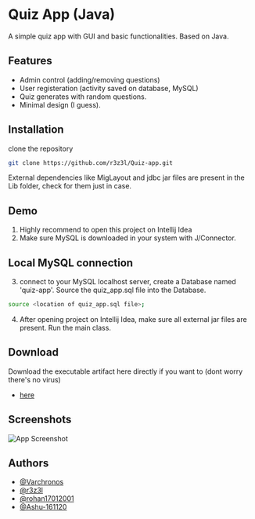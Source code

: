 
# Quiz App (Java)
A simple quiz app with GUI and basic functionalities.
Based on Java.

## Features

- Admin control (adding/removing questions)
- User registeration (activity saved on database, MySQL)
- Quiz generates with random questions. 
- Minimal design (I guess).


## Installation

clone the repository 
```bash
git clone https://github.com/r3z3l/Quiz-app.git
```
External dependencies like MigLayout and jdbc jar files are present in the Lib folder, check for them just in case.
 

## Demo
1. Highly recommend to open this project on Intellij Idea
2. Make sure MySQL is downloaded in your system with J/Connector.
## Local MySQL connection
3. connect to your MySQL localhost server, create a Database named 'quiz-app'. Source the quiz_app.sql file into the Database.

 ```bash
 source <location of quiz_app.sql file>;
 ```
4. After opening project on Intellij Idea, make sure all external jar files are present. Run the main class.

## Download

Download the executable artifact here directly if you want to (dont worry there's no virus)
- [here](https://github.com/r3z3l/Quiz-app/raw/main/classes/artifacts/Executable_jar/Quiz-app.jar)



## Screenshots

![App Screenshot](https://via.placeholder.com/468x300?text=App+Screenshot+Here)

## Authors

- [@Varchronos](https://github.com/Varchronos)
- [@r3z3l](https://github.com/r3z3l)
- [@rohan17012001](https://github.com/rohan17012001)
- [@Ashu-161120](https://github.com/Ashu-161120)
